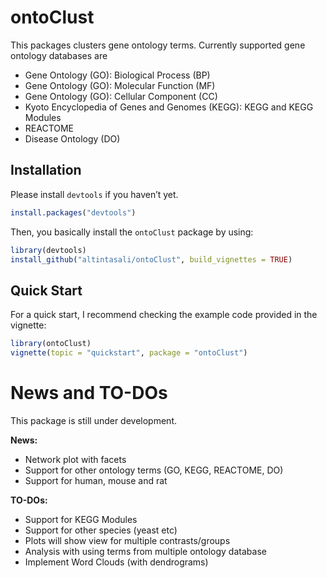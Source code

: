 
<!-- README.md is generated from README.Rmd. Please edit that file -->

# ontoClust

<!-- badges: start -->
<!-- badges: end -->

This packages clusters gene ontology terms. Currently supported gene
ontology databases are

-   Gene Ontology (GO): Biological Process (BP)
-   Gene Ontology (GO): Molecular Function (MF)
-   Gene Ontology (GO): Cellular Component (CC)
-   Kyoto Encyclopedia of Genes and Genomes (KEGG): KEGG and KEGG
    Modules
-   REACTOME
-   Disease Ontology (DO)

## Installation

Please install `devtools` if you haven’t yet.

``` r
install.packages("devtools")
```

Then, you basically install the `ontoClust` package by using:

``` r
library(devtools)
install_github("altintasali/ontoClust", build_vignettes = TRUE)
```

## Quick Start

For a quick start, I recommend checking the example code provided in the
vignette:

``` r
library(ontoClust)
vignette(topic = "quickstart", package = "ontoClust")
```

# News and TO-DOs

This package is still under development.

**News:**

-   Network plot with facets
-   Support for other ontology terms (GO, KEGG, REACTOME, DO)
-   Support for human, mouse and rat

**TO-DOs:**

-   Support for KEGG Modules
-   Support for other species (yeast etc)
-   Plots will show view for multiple contrasts/groups
-   Analysis with using terms from multiple ontology database
-   Implement Word Clouds (with dendrograms)
